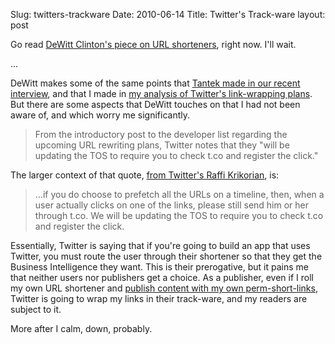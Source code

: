 Slug: twitters-trackware
Date: 2010-06-14
Title: Twitter's Track-ware
layout: post


Go read [DeWitt Clinton's piece on URL shorteners](http://www.google.com/buzz/dclinton/JKoWPTAAyvw/More-thoughts-on-URL-shorteners-This-post-explores), right now. I'll wait.

...

DeWitt makes some of the same points that [Tantek made in our recent interview](http://www.monkinetic.com/2010/05/tantek-celik-diso-20-brass-tacks.html), and that I made in [my analysis of Twitter's link-wrapping plans](http://www.monkinetic.com/2010/06/blearyeyed-analysis-of-twitters-linkwrapping-plans.html). But there are some aspects that DeWitt touches on that I had not been aware of, and which worry me significantly.

>From the introductory post to the developer list regarding the upcoming URL rewriting plans, Twitter notes that they "will be updating the TOS to require you to check t.co and register the click."

The larger context of that quote, [from Twitter's Raffi Krikorian](http://groups.google.com/group/twitter-development-talk/msg/9d02f325d8db20f8?pli=1), is:

>...if you do choose to prefetch all the URLs on a
timeline, then, when a user actually clicks on one of the links, please
still send him or her through t.co. We will be updating the TOS to require
you to check t.co and register the click.

Essentially, Twitter is saying that if you're going to build an app that uses Twitter, you must route the user through their shortener so that they get the Business Intelligence they want. This is their prerogative, but it pains me that neither users nor publishers get a choice. As a publisher, even if I roll my own URL shortener and [publish content with my own perm-short-links](http://www.monkinetic.com/2010/06/blearyeyed-analysis-of-twitters-linkwrapping-plans.html), Twitter is going to wrap my links in their track-ware, and my readers are subject to it.

More after I calm, down, probably.
